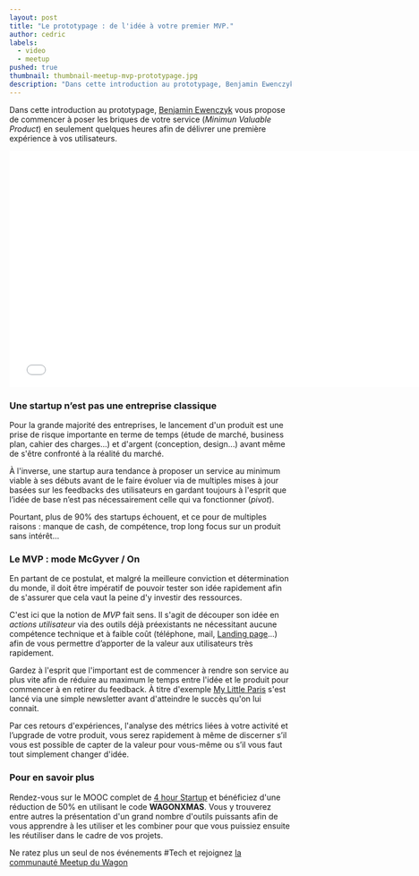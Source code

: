 ```yaml
---
layout: post
title: "Le prototypage : de l'idée à votre premier MVP."
author: cedric
labels:
  - video
  - meetup
pushed: true
thumbnail: thumbnail-meetup-mvp-prototypage.jpg
description: "Dans cette introduction au prototypage, Benjamin Ewenczyk vous propose de commencer à poser les briques de votre service en seulement quelques heures afin de délivrer une première expérience à vos utilisateurs."
---
```


Dans cette introduction au prototypage, [Benjamin Ewenczyk](https://twitter.com/BSE_tw) vous propose de commencer à poser les briques de votre service (*Minimun Valuable Product*) en seulement quelques heures afin de délivrer une première expérience à vos utilisateurs.

<div class="video-wrapper"><iframe width="750" height="422" src="//www.youtube.com/embed/6PjTA3zxF-c?showinfo=0" frameborder="0" allowfullscreen></iframe></div>

### Une startup n’est pas une entreprise classique

Pour la grande majorité des entreprises, le lancement d'un produit est une prise de risque importante en terme de temps (étude de marché, business plan, cahier des charges...) et d'argent (conception, design...) avant même de s'être confronté à la réalité du marché.

À l'inverse, une startup aura tendance à proposer un service au minimum viable à ses débuts avant de le faire évoluer via de multiples mises à jour basées sur les feedbacks des utilisateurs en gardant toujours à l'esprit que l’idée de base n’est pas nécessairement celle qui va fonctionner (*pivot*).

Pourtant, plus de 90% des startups échouent, et ce pour de multiples raisons : manque de cash, de compétence, trop long focus sur un produit sans intérêt...

### Le MVP : mode McGyver / On

En partant de ce postulat, et malgré la meilleure conviction et détermination du monde, il doit être impératif de pouvoir tester son idée rapidement afin de s'assurer que cela vaut la peine d'y investir des ressources.

C'est ici que la notion de *MVP* fait sens. Il s'agit de découper son idée en *actions utilisateur* via des outils déjà préexistants ne nécessitant aucune compétence technique et à faible coût (téléphone, mail, [Landing page](http://www.lewagon.org/blog/the-one-hour-landing-page)...) afin de vous permettre d’apporter de la valeur aux utilisateurs très rapidement.

Gardez à l'esprit que l'important est de commencer à rendre son service au plus vite afin de réduire au maximum le temps entre l'idée et le produit pour commencer à en retirer du feedback. À titre d'exemple [My Little Paris](http://www.mylittleparis.com/) s'est lancé via une simple newsletter avant d'atteindre le succès qu'on lui connait.

Par ces retours d'expériences, l'analyse des métrics liées à votre activité et l’upgrade de votre produit, vous serez rapidement à même de discerner s’il vous est possible de capter de la valeur pour vous-même ou s’il vous faut tout simplement changer d'idée.

### Pour en savoir plus

Rendez-vous sur le MOOC complet de [4 hour Startup](https://www.udemy.com/4hourstartup/) et bénéficiez d'une réduction de 50% en utilisant le code **WAGONXMAS**. Vous y trouverez entre autres la présentation d'un grand nombre d'outils puissants afin de vous apprendre à les utiliser et les combiner pour que vous puissiez ensuite les réutiliser dans le cadre de vos projets.

Ne ratez plus un seul de nos événements #Tech et rejoignez [la communauté Meetup du Wagon](http://www.meetup.com/Le-Wagon-Paris-Coding-Station/)